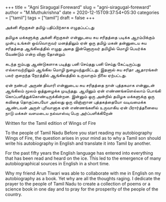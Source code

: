 +++
title = "Agni Siragugal Foreward"
slug = "agni-siragugal-foreward"
author = "M.Muthukrishna"
date = 2020-12-15T09:37:54+05:30
categories = ["tamil"]
tags = ["tamil"]
draft = false
+++

அக்னி சிறகுகள் தமிழ் பதிப்பிற்காக எழுதப்பட்டது 

தமிழக மக்களுக்கு 
அக்னி சிறகுகள் என்னுடயை சுய சரிதத்தை படிக்க ஆரம்பிக்கும் முன்பு உங்கள் ஒவ்வொருவர் மனத்திலும் ஏன் ஒரு தமிழ் மகன் தன்னுடைய சுய சரிதத்தை ஆங்கிலத்தில் எழுது அதை இன்னொருவர் தமிழில் மொழி பெயர்க்க வேண்டும் என்ற வினா தோன்றும் 

கடந்த ஐம்பது ஆண்டுகளாக படித்து பனி செய்தது பனி செய்து கேட்டிருப்பது எல்லாவற்றிலும் ஆங்கில மொழி நுழையந்துவிட்டது. இதனால் சுய சரிதா ஆதாரங்கள் பலர் குறைந்த நேரத்தில் ஆங்கிலத்தில் உருவாகும் நிலை ஏற்பட்டது.

ஏன் நண்பர் அருண் திவாரி என்னுடைய சுய சரிதத்தை நான் புத்தகமாக என்னுடன் ஆங்கிலம் மூலம் ஒத்துழைக்க முடிந்தது. ஆயினும் ஏன் எண்ணங்களெல்லாம் பொங்கி கொப்பளித்துக்கொண்டிருக்கின்றன. இன்னும் ஒரு அன்றில் தமிழக மக்களுக்கு ஒரு கவிதை தொகுப்பையோ அல்லது ஒரு விஞ்ஞான புத்தகத்தையோ வடிவமைக்க ஆண்டவன் அருள் புரிவானாக ஏன் எண்ணங்களில் உருவாகிய ஏன் பிரார்த்தனையை நாடு மக்கள் வளமடைய நல்வாஸ்வு பெற அர்ப்பளிக்கிறேன் 

Written for the Tamil edition of Wings of Fire

To the people of Tamil Nadu
Before you start reading my autobiography Wings of Fire, the question arises in your mind as to why a Tamil son should write his autobiography in English and translate it into Tamil by another.

For the past fifty years the English language has entered into everything that has been read and heard on the ice. This led to the emergence of many autobiographical sources in English in a short time.

Why my friend Arun Tiwari was able to collaborate with me in English on my autobiography as a book. Yet why are all the thoughts raging. I dedicate the prayer to the people of Tamil Nadu to create a collection of poems or a science book in one day and to pray for the prosperity of the people of the country.
